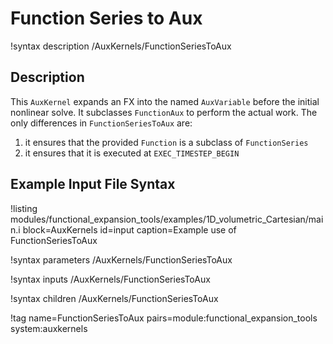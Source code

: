 # Function Series to Aux

!syntax description /AuxKernels/FunctionSeriesToAux

## Description

This `AuxKernel` expands an FX into the named `AuxVariable` before the initial nonlinear solve. It subclasses `FunctionAux` to perform the actual work. The only differences in `FunctionSeriesToAux` are:
1) it ensures that the provided `Function` is a subclass of `FunctionSeries`
2) it ensures that it is executed at `EXEC_TIMESTEP_BEGIN`

## Example Input File Syntax

!listing modules/functional_expansion_tools/examples/1D_volumetric_Cartesian/main.i block=AuxKernels id=input caption=Example use of FunctionSeriesToAux

!syntax parameters /AuxKernels/FunctionSeriesToAux

!syntax inputs /AuxKernels/FunctionSeriesToAux

!syntax children /AuxKernels/FunctionSeriesToAux

!tag name=FunctionSeriesToAux pairs=module:functional_expansion_tools system:auxkernels
